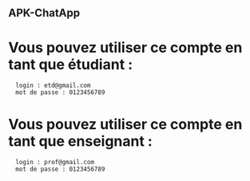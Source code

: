 ## APK-ChatApp


# Vous pouvez utiliser ce compte en tant que étudiant :
      login : etd@gmail.com 
      mot de passe : 0123456789
# Vous pouvez utiliser ce compte en tant que enseignant :
      login : prof@gmail.com 
      mot de passe : 0123456789
